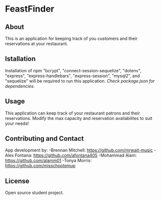 # FeastFinder 

## About 
This is an application for keeping track of you customers and their reservations at your restaurant.

## Istallation
Installation of npm "bcrypt", "connect-session-sequelize", "dotenv", "express", "express-handlebars", "express-session", "mysql2", and "sequelize" will be required to run this application. *Check package.json for dependencies*.

## Usage
This application can keep track of your restaurant patrons and their reservations. Modify the max capacity and reservation availabilites to suit your needs!

## Contributing and Contact
App development by:
-Brennan Mitchell: https://github.com/mrwait-music
-Alex Fontana: https://github.com/afontana405
-Mohammad Alam: https://github.com/alamm01
-Tonya Morris: https://github.com/misschootemup

## License
Open source student project.
